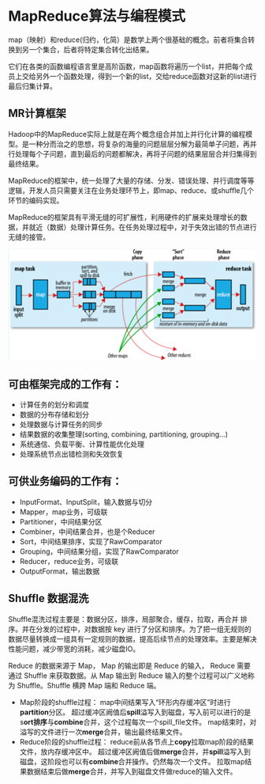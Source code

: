 # MapReduce算法与编程模式

map（映射）和reduce(归约，化简）是数学上两个很基础的概念。前者将集合转换到另一个集合，后者将特定集合转化出结果。

它们在各类的函数编程语言里是高阶函数，map函数将遍历一个list，并把每个成员上交给另外一个函数处理，得到一个新的list，交给reduce函数对这新的list进行最后归集计算。

## MR计算框架

Hadoop中的MapReduce实际上就是在两个概念组合并加上并行化计算的编程模型。是一种分而治之的思想，将复杂的海量的问题层层分解为最简单子问题，再并行处理每个子问题，直到最后的问题都解决，再将子问题的结果层层合并归集得到最终结果。

MapReduce的框架中，统一处理了大量的存储、分发、错误处理、并行调度等等逻辑，开发人员只需要关注在业务处理环节上，即map、reduce、或shuffle几个环节的编码实现。

MapReduce的框架具有平滑无缝的可扩展性，利用硬件的扩展来处理增长的数据，并就近（数据）处理计算任务。在任务处理过程中，对于失效出错的节点进行无缝的接管。

![mapreduce_process](img/hadoop_mapreduce_process.png)

## 可由框架完成的工作有：

- 计算任务的划分和调度
- 数据的分布存储和划分
- 处理数据与计算任务的同步
- 结果数据的收集整理(sorting, combining, partitioning, grouping…)
- 系统通信、负载平衡、计算性能优化处理
- 处理系统节点出错检测和失效恢复

## 可供业务编码的工作有：

- InputFormat、InputSplit，输入数据与切分
- Mapper，map业务，可级联
- Partitioner，中间结果分区
- Combiner，中间结果合并，也是个Reducer
- Sort，中间结果排序，实现了RawComparator
- Grouping，中间结果分组，实现了RawComparator
- Reducer，reduce业务，可级联
- OutputFormat，输出数据

## Shuffle 数据混洗

Shuffle混洗过程主要是：数据分区，排序，局部聚合，缓存，拉取，再合并 排序。并在分发的过程中，对数据按 key 进行了分区和排序。为了把一组无规则的数据尽量转换成一组具有一定规则的数据，提高后续节点的处理效率。主要是解决性能问题，减少带宽的消耗，减少磁盘IO。

Reduce 的数据来源于 Map， Map 的输出即是 Reduce 的输入， Reduce 需要通过 Shuffle 来获取数据。从 Map 输出到 Reduce 输入的整个过程可以广义地称为 Shuffle。Shuffle 横跨 Map 端和 Reduce 端。

- Map阶段的shuffle过程：
  map中间结果写入“环形内存缓冲区”时进行**partition**分区。
  超过缓冲区阙值后**spill**溢写入到磁盘，写入前可以进行的是s**ort排序**与**combine**合并，这个过程每次一个spill_file文件。
  map结束时，对溢写的文件进行一次**merge**合并，输出最终结果文件。
- Reduce阶段的shuffle过程：
  reduce前从各节点上**copy**拉取map阶段的结果文件，放内存缓冲区中。
  超过缓冲区阙值后做**merge**合并，并**spill**溢写入到磁盘，这阶段也可以有**combine**合并操作。仍然每次一个文件。
  拉取map结果数据结束后做**merge**合并，并写入到磁盘文件做reduce的输入文件。


